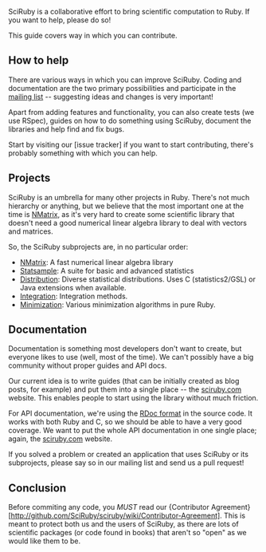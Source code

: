 SciRuby is a collaborative effort to bring scientific computation to Ruby. If you want to help, please do so!

This guide covers way in which you can contribute.

## How to help

There are various ways in which you can improve SciRuby. Coding and documentation are the two primary possibilities and participate in the [mailing list][mailing-list] -- suggesting ideas and changes is very important!

Apart from adding features and functionality, you can also create tests (we use RSpec), guides on how to do something using SciRuby, document the libraries and help find and fix bugs.

Start by visiting our [issue tracker] if you want to start contributing, there's probably something with which you can help.

## Projects

SciRuby is an umbrella for many other projects in Ruby. There's not much hierarchy or anything, but we believe that the most important one at the time is [NMatrix][nmatrix], as it's very hard to create some scientific library that doesn't need a good numerical linear algebra library to deal with vectors and matrices.

So, the SciRuby subprojects are, in no particular order:

- [NMatrix][nmatrix]: A fast numerical linear algebra library
- [Statsample][statsample]: A suite for basic and advanced statistics
- [Distribution][distribution]: Diverse statistical distributions. Uses C (statistics2/GSL) or Java extensions when available.
- [Integration][integration]: Integration methods.
- [Minimization][minimization]: Various minimization algorithms in pure Ruby.

## Documentation

Documentation is something most developers don't want to create, but everyone likes to use (well, most of the time). We can't possibly have a big community without proper guides and API docs.

Our current idea is to write guides (that can be initially created as blog posts, for example) and put them into a single place -- the [sciruby.com][sciruby] website. This enables people to start using the library without much friction.

For API documentation, we're using the [RDoc format][rdoc] in the source code. It works with both Ruby and C, so we should be able to have a very good coverage. We want to put the whole API documentation in one single place; again, the [sciruby.com][sciruby] website.

If you solved a problem or created an application that uses SciRuby or its subprojects, please say so in our mailing list and send us a pull request!

## Conclusion

Before commiting any code, you *MUST* read our {Contributor Agreement}[http://github.com/SciRuby/sciruby/wiki/Contributor-Agreement]. This is meant to protect both us and the users of SciRuby, as there are lots of scientific packages (or code found in books) that aren't so "open" as we would like them to be.

[mailing-list]: https://groups.google.com/forum/?fromgroups#!forum/sciruby-dev
[sciruby]: http://sciruby.com
[nmatrix]: https://github.com/sciruby/nmatrix
[statsample]: https://github.com/SciRuby/statsample
[distribution]: https://github.com/SciRuby/distribution
[integration]: https://github.com/SciRuby/integration
[minimization]: https://github.com/SciRuby/minimization
[rdoc]: http://rdoc.rubyforge.org/